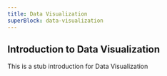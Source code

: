 ```yaml
---
title: Data Visualization
superBlock: data-visualization
---
```

## Introduction to Data Visualization

This is a stub introduction for Data Visualization

